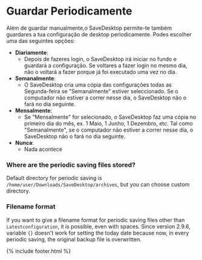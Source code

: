 # Guardar Periodicamente
Além de guardar manualmente,o  SaveDesktop permite-te também guardares a tua configuração de desktop periodicamente. Podes escolher uma das seguintes opções:
- **Diariamente**: 
  - Depois de fazeres login, o SaveDesktop irá iniciar no fundo e guardará a configuração. Se voltares a fazer login no mesmo dia, não o voltará a fazer porque já foi executado uma vez no dia.
- **Semanalmente**:
  - O SaveDesktop cria uma cópia das configurações todas as Segunda-feira se "Semanalmente" estiver seleccionado. Se o computador não estiver a correr nesse dia, o SaveDesktop não o fará no dia seguinte.
- **Mensalmente**:
  - Se "Mensalmente" for selecionado, o SaveDesktop faz uma cópia no primeiro dia do mês, ex. 1 Maio, 1 Junho, 1 Dezembro, etc. Tal como "Semanalmente", se o computador não estiver a correr nesse dia, o SaveDesktop não o fará no dia seguinte.
- **Nunca**:
  - Nada acontece

### Where are the periodic saving files stored?
Default directory for periodic saving is `/home/user/Downloads/SaveDesktop/archives`, but you can choose custom directory.

### Filename format
If you want to give a filename format for periodic saving files other than `Latestconfiguration`, it is possible, even with spaces. Since version 2.9.6, variable `{}` doesn't work for setting the today date because now, in every periodic saving, the original backup file is overwritten.



{% include footer.html %}
